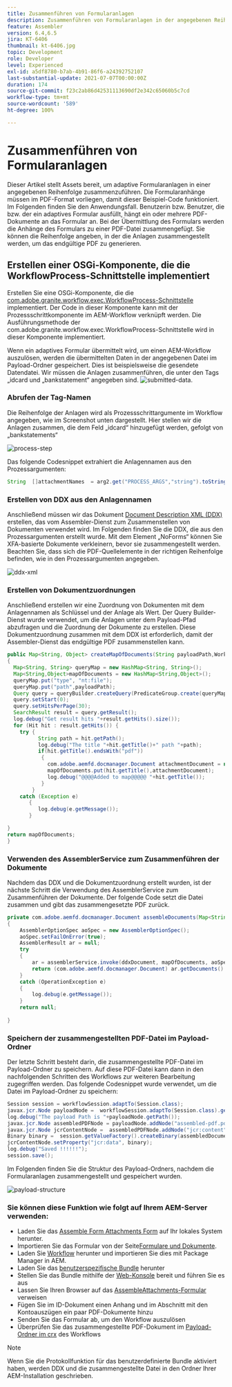 ```yaml
---
title: Zusammenführen von Formularanlagen
description: Zusammenführen von Formularanlagen in der angegebenen Reihenfolge
feature: Assembler
version: 6.4,6.5
jira: KT-6406
thumbnail: kt-6406.jpg
topic: Development
role: Developer
level: Experienced
exl-id: a5df8780-b7ab-4b91-86f6-a24392752107
last-substantial-update: 2021-07-07T00:00:00Z
duration: 174
source-git-commit: f23c2ab86d42531113690df2e342c65060b5c7cd
workflow-type: tm+mt
source-wordcount: '589'
ht-degree: 100%

---
```


# Zusammenführen von Formularanlagen

Dieser Artikel stellt Assets bereit, um adaptive Formularanlagen in einer angegebenen Reihenfolge zusammenzuführen. Die Formularanhänge müssen im PDF-Format vorliegen, damit dieser Beispiel-Code funktioniert. Im Folgenden finden Sie den Anwendungsfall.
Benutzerin bzw. Benutzer, die bzw. der ein adaptives Formular ausfüllt, hängt ein oder mehrere PDF-Dokumente an das Formular an.
Bei der Übermittlung des Formulars werden die Anhänge des Formulars zu einer PDF-Datei zusammengefügt. Sie können die Reihenfolge angeben, in der die Anlagen zusammengestellt werden, um das endgültige PDF zu generieren.

## Erstellen einer OSGi-Komponente, die die WorkflowProcess-Schnittstelle implementiert

Erstellen Sie eine OSGi-Komponente, die die [com.adobe.granite.workflow.exec.WorkflowProcess-Schnittstelle](https://helpx.adobe.com/experience-manager/6-5/sites/developing/using/reference-materials/javadoc/com/adobe/granite/workflow/exec/WorkflowProcess.html) implementiert. Der Code in dieser Komponente kann mit der Prozessschrittkomponente im AEM-Workflow verknüpft werden. Die Ausführungsmethode der com.adobe.granite.workflow.exec.WorkflowProcess-Schnittstelle wird in dieser Komponente implementiert.

Wenn ein adaptives Formular übermittelt wird, um einen AEM-Workflow auszulösen, werden die übermittelten Daten in der angegebenen Datei im Payload-Ordner gespeichert. Dies ist beispielsweise die gesendete Datendatei. Wir müssen die Anlagen zusammenführen, die unter den Tags „idcard und „bankstatement“ angegeben sind.
![submitted-data](assets/submitted-data.JPG).

### Abrufen der Tag-Namen

Die Reihenfolge der Anlagen wird als Prozessschrittargumente im Workflow angegeben, wie im Screenshot unten dargestellt. Hier stellen wir die Anlagen zusammen, die dem Feld „idcard“ hinzugefügt werden, gefolgt von „bankstatements“

![process-step](assets/process-step.JPG)

Das folgende Codesnippet extrahiert die Anlagennamen aus den Prozessargumenten:

```java
String  []attachmentNames  = arg2.get("PROCESS_ARGS","string").toString().split(",");
```

### Erstellen von DDX aus den Anlagennamen

Anschließend müssen wir das Dokument [Document Description XML (DDX)](https://helpx.adobe.com/pdf/aem-forms/6-2/ddxRef.pdf) erstellen, das vom Assembler-Dienst zum Zusammenstellen von Dokumenten verwendet wird. Im Folgenden finden Sie die DDX, die aus den Prozessargumenten erstellt wurde. Mit dem Element „NoForms“ können Sie XFA-basierte Dokumente verkleinern, bevor sie zusammengestellt werden. Beachten Sie, dass sich die PDF-Quellelemente in der richtigen Reihenfolge befinden, wie in den Prozessargumenten angegeben.

![ddx-xml](assets/ddx.PNG)

### Erstellen von Dokumentzuordnungen

Anschließend erstellen wir eine Zuordnung von Dokumenten mit dem Anlagennamen als Schlüssel und der Anlage als Wert. Der Query Builder-Dienst wurde verwendet, um die Anlagen unter dem Payload-Pfad abzufragen und die Zuordnung der Dokumente zu erstellen. Diese Dokumentzuordnung zusammen mit dem DDX ist erforderlich, damit der Assembler-Dienst das endgültige PDF zusammenstellen kann.

```java
public Map<String, Object> createMapOfDocuments(String payloadPath,WorkflowSession workflowSession )
{
  Map<String, String> queryMap = new HashMap<String, String>();
  Map<String,Object>mapOfDocuments = new HashMap<String,Object>();
  queryMap.put("type", "nt:file");
  queryMap.put("path",payloadPath);
  Query query = queryBuilder.createQuery(PredicateGroup.create(queryMap),workflowSession.adaptTo(Session.class));
  query.setStart(0);
  query.setHitsPerPage(30);
  SearchResult result = query.getResult();
  log.debug("Get result hits "+result.getHits().size());
  for (Hit hit : result.getHits()) {
    try {
          String path = hit.getPath();
          log.debug("The title "+hit.getTitle()+" path "+path);
          if(hit.getTitle().endsWith("pdf"))
           {
             com.adobe.aemfd.docmanager.Document attachmentDocument = new com.adobe.aemfd.docmanager.Document(path);
             mapOfDocuments.put(hit.getTitle(),attachmentDocument);
             log.debug("@@@@Added to map@@@@@ "+hit.getTitle());
           }
        }
    catch (Exception e)
       {
          log.debug(e.getMessage());
       }

}
return mapOfDocuments;
}
```

### Verwenden des AssemblerService zum Zusammenführen der Dokumente

Nachdem das DDX und die Dokumentzuordnung erstellt wurden, ist der nächste Schritt die Verwendung des AssemblerService zum Zusammenführen der Dokumente.
Der folgende Code setzt die Datei zusammen und gibt das zusammengesetzte PDF zurück.

```java
private com.adobe.aemfd.docmanager.Document assembleDocuments(Map<String, Object> mapOfDocuments, com.adobe.aemfd.docmanager.Document ddxDocument)
{
    AssemblerOptionSpec aoSpec = new AssemblerOptionSpec();
    aoSpec.setFailOnError(true);
    AssemblerResult ar = null;
    try
    {
        ar = assemblerService.invoke(ddxDocument, mapOfDocuments, aoSpec);
        return (com.adobe.aemfd.docmanager.Document) ar.getDocuments().get("GeneratedDocument.pdf");
    }
    catch (OperationException e)
    {
        log.debug(e.getMessage());
    }
    return null;
    
}
```

### Speichern der zusammengestellten PDF-Datei im Payload-Ordner

Der letzte Schritt besteht darin, die zusammengestellte PDF-Datei im Payload-Ordner zu speichern. Auf diese PDF-Datei kann dann in den nachfolgenden Schritten des Workflows zur weiteren Bearbeitung zugegriffen werden.
Das folgende Codesnippet wurde verwendet, um die Datei im Payload-Ordner zu speichern:

```java
Session session = workflowSession.adaptTo(Session.class);
javax.jcr.Node payloadNode =  workflowSession.adaptTo(Session.class).getNode(workItem.getWorkflowData().getPayload().toString());
log.debug("The payload Path is "+payloadNode.getPath());
javax.jcr.Node assembledPDFNode = payloadNode.addNode("assembled-pdf.pdf", "nt:file"); 
javax.jcr.Node jcrContentNode =  assembledPDFNode.addNode("jcr:content", "nt:resource");
Binary binary =  session.getValueFactory().createBinary(assembledDocument.getInputStream());
jcrContentNode.setProperty("jcr:data", binary);
log.debug("Saved !!!!!!"); 
session.save();
```

Im Folgenden finden Sie die Struktur des Payload-Ordners, nachdem die Formularanlagen zusammengestellt und gespeichert wurden.

![payload-structure](assets/payload-structure.JPG)

### Sie können diese Funktion wie folgt auf Ihrem AEM-Server verwenden:

* Laden Sie das [Assemble Form Attachments Form](assets/assemble-form-attachments-af.zip) auf Ihr lokales System herunter.
* Importieren Sie das Formular von der Seite[Formulare und Dokumente](http://localhost:4502/aem/forms.html/content/dam/formsanddocuments).
* Laden Sie [Workflow](assets/assemble-form-attachments.zip) herunter und importieren Sie dies mit Package Manager in AEM.
* Laden Sie das [benutzerspezifische Bundle](assets/assembletaskattachments.assembletaskattachments.core-1.0-SNAPSHOT.jar) herunter
* Stellen Sie das Bundle mithilfe der [Web-Konsole](http://localhost:4502/system/console/bundles) bereit und führen Sie es aus
* Lassen Sie Ihren Browser auf das [AssembleAttachments-Formular](http://localhost:4502/content/dam/formsanddocuments/assembleattachments/jcr:content?wcmmode=disabled) verweisen
* Fügen Sie im ID-Dokument einen Anhang und im Abschnitt mit den Kontoauszügen ein paar PDF-Dokumente hinzu
* Senden Sie das Formular ab, um den Workflow auszulösen
* Überprüfen Sie das zusammengestellte PDF-Dokument im [Payload-Ordner im crx](http://localhost:4502/crx/de/index.jsp#/var/fd/dashboard/payload) des Workflows

>[!NOTE]
> Wenn Sie die Protokollfunktion für das benutzerdefinierte Bundle aktiviert haben, werden DDX und die zusammengestellte Datei in den Ordner Ihrer AEM-Installation geschrieben.
